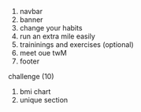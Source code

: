 1. navbar
2. banner
3. change your habits
4. run an extra mile easily
5. traininings and exercises (optional)
6. meet oue twM
7. footer

challenge (10)
1. bmi chart
2. unique section